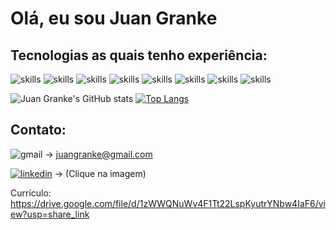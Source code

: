 # Olá, eu sou Juan Granke

## Tecnologias as quais tenho experiência:
![skills](https://img.shields.io/badge/JavaScript-F7DF1E?style=for-the-badge&logo=javascript&logoColor=black)
![skills](https://img.shields.io/badge/Node.js-43853D?style=for-the-badge&logo=node.js&logoColor=white)
![skills](https://img.shields.io/badge/Oracle-F80000?style=for-the-badge&logo=oracle&logoColor=black)
![skills](https://img.shields.io/badge/GIT-E44C30?style=for-the-badge&logo=git&logoColor=white)
![skills](https://img.shields.io/badge/Python-14354C?style=for-the-badge&logo=python&logoColor=white)
![skills](https://img.shields.io/badge/HTML5-E34F26?style=for-the-badge&logo=html5&logoColor=white)
![skills](https://img.shields.io/badge/CSS3-1572B6?style=for-the-badge&logo=css3&logoColor=white)
![skills](https://img.shields.io/badge/Vue.js-35495E?style=for-the-badge&logo=vue.js&logoColor=4FC08D)

![Juan Granke's GitHub stats](https://github-readme-stats.vercel.app/api?username=juangranke&show_icons=true&theme=radical)
[![Top Langs](https://github-readme-stats.vercel.app/api/top-langs/?username=juangranke&layout=compact)](https://github.com/anuraghazra/github-readme-stats)

## Contato:

![gmail](https://img.shields.io/badge/Gmail-D14836?style=for-the-badge&logo=gmail&logoColor=white) -> juangranke@gmail.com

[![linkedin](https://img.shields.io/badge/LinkedIn-0077B5?style=for-the-badge&logo=linkedin&logoColor=white)](https://www.linkedin.com/in/juan-granke/) -> (Clique na imagem)

Currículo: https://drive.google.com/file/d/1zWWQNuWv4F1Tt22LspKyutrYNbw4IaF6/view?usp=share_link
